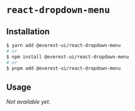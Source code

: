 # `react-dropdown-menu`

## Installation

```sh
$ yarn add @everest-ui/react-dropdown-menu
# or
$ npm install @everest-ui/react-dropdown-menu
# or
$ pnpm add @everest-ui/react-dropdown-menu
```

## Usage

_Not available yet._
